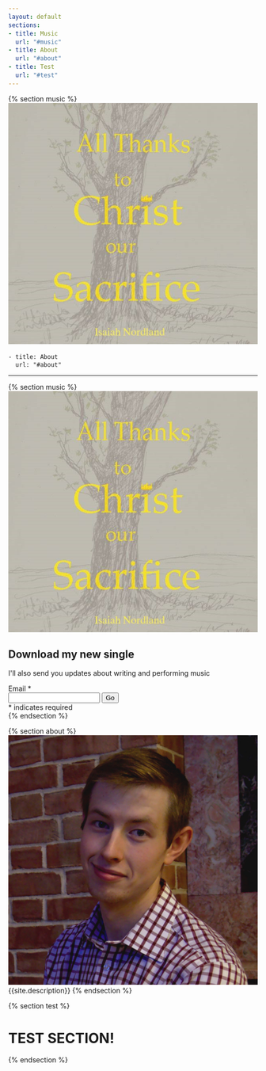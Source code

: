 ```yaml
---
layout: default
sections:
- title: Music
  url: "#music"
- title: About
  url: "#about"
- title: Test
  url: "#test"
---
```

{% section music %}
![](assets/img/all-thanks-to-christ.jpg)

    - title: About
      url: "#about"
---

{% section music %}
<img src="assets/img/all-thanks-to-christ.jpg">
<h2>Download my new single</h2>
<p class="lead"> I'll also send you updates about writing and performing music</p>
<!-- Begin MailChimp Signup Form -->
<div id="mc_embed_signup">
 <form action="//NordlandMusic.us16.list-manage.com/subscribe/post?u=2c7fe8dd2ab9ff8df83928456&amp;id=b02fcd21c1" method="post" id="mc-embedded-subscribe-form" name="mc-embedded-subscribe-form" class="validate" target="_blank" novalidate="">
  <div id="mc_embed_signup_scroll">
    <div class="form-group">
        <label for="mce-EMAIL">Email <span class="asterisk">*</span></label>
        <div class="input-group">
            <input value="" name="EMAIL" class="required email form-control" id="mce-EMAIL" type="email">
            <span class="input-group-btn"><input value="Go" name="subscribe" id="mc-embedded-subscribe" class="btn btn-default" type="submit"></span>
        </div>
    </div>
    <div class="indicates-required"><span class="asterisk">*</span> indicates required</div>
    <div id="mce-responses" class="clear">
        <div class="response" id="mce-error-response" style="display:none"></div>
        <div class="response" id="mce-success-response" style="display:none"></div>
    </div>    <!-- real people should not fill this in and expect good things - do not remove this or risk form bot signups-->
    <div style="position: absolute; left: -5000px;" aria-hidden="true">
        <input name="b_2c7fe8dd2ab9ff8df83928456_b02fcd21c1" tabindex="-1" value="" type="text">
    </div>
  </div>
 </form>
</div>
<!--End mc_embed_signup-->
{% endsection %}

{% section about %}
    <img src="assets/img/bio_portrait.png">
    {{site.description}}
{% endsection %}

{% section test %}
 <h1>TEST SECTION!</h1>
{% endsection %}
